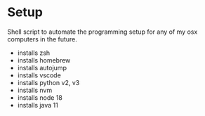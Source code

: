 # Setup

Shell script to automate the programming setup for any of my osx computers in the future.

- installs zsh
- installs homebrew
- installs autojump
- installs vscode
- installs python v2, v3
- installs nvm
- installs node 18
- installs java 11